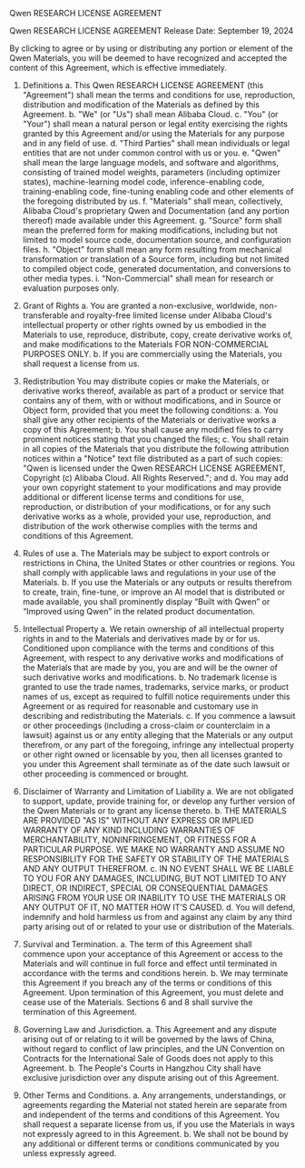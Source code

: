 Qwen RESEARCH LICENSE AGREEMENT

Qwen RESEARCH LICENSE AGREEMENT Release Date: September 19, 2024

By clicking to agree or by using or distributing any portion or element of the Qwen Materials, you will be deemed to have recognized and accepted the content of this Agreement, which is effective immediately.

1. Definitions
    a. This Qwen RESEARCH LICENSE AGREEMENT (this "Agreement") shall mean the terms and conditions for use, reproduction, distribution and modification of the Materials as defined by this Agreement.
    b. "We" (or "Us") shall mean Alibaba Cloud.
    c. "You" (or "Your") shall mean a natural person or legal entity exercising the rights granted by this Agreement and/or using the Materials for any purpose and in any field of use.
    d. "Third Parties" shall mean individuals or legal entities that are not under common control with us or you.
    e. "Qwen" shall mean the large language models, and software and algorithms, consisting of trained model weights, parameters (including optimizer states), machine-learning model code, inference-enabling code, training-enabling code, fine-tuning enabling code and other elements of the foregoing distributed by us.
    f. "Materials" shall mean, collectively, Alibaba Cloud's proprietary Qwen and Documentation (and any portion thereof) made available under this Agreement.
    g. "Source" form shall mean the preferred form for making modifications, including but not limited to model source code, documentation source, and configuration files.
    h. "Object" form shall mean any form resulting from mechanical transformation or translation of a Source form, including but not limited to compiled object code, generated documentation, and conversions to other media types.
    i. "Non-Commercial" shall mean for research or evaluation purposes only.

2. Grant of Rights
    a. You are granted a non-exclusive, worldwide, non-transferable and royalty-free limited license under Alibaba Cloud's intellectual property or other rights owned by us embodied in the Materials to use, reproduce, distribute, copy, create derivative works of, and make modifications to the Materials FOR NON-COMMERCIAL PURPOSES ONLY. 
    b. If you are commercially using the Materials, you shall request a license from us.

3. Redistribution
You may distribute copies or make the Materials, or derivative works thereof, available as part of a product or service that contains any of them, with or without modifications, and in Source or Object form, provided that you meet the following conditions:
    a. You shall give any other recipients of the Materials or derivative works a copy of this Agreement;
    b. You shall cause any modified files to carry prominent notices stating that you changed the files;
    c. You shall retain in all copies of the Materials that you distribute the following attribution notices within a "Notice" text file distributed as a part of such copies: "Qwen is licensed under the Qwen RESEARCH LICENSE AGREEMENT, Copyright (c) Alibaba Cloud. All Rights Reserved."; and
    d. You may add your own copyright statement to your modifications and may provide additional or different license terms and conditions for use, reproduction, or distribution of your modifications, or for any such derivative works as a whole, provided your use, reproduction, and distribution of the work otherwise complies with the terms and conditions of this Agreement.

4. Rules of use
    a. The Materials may be subject to export controls or restrictions in China, the United States or other countries or regions. You shall comply with applicable laws and regulations in your use of the Materials.
    b. If you use the Materials or any outputs or results therefrom to create, train, fine-tune, or improve an AI model that is distributed or made available, you shall prominently display “Built with Qwen” or “Improved using Qwen” in the related product documentation.

5. Intellectual Property
    a. We retain ownership of all intellectual property rights in and to the Materials and derivatives made by or for us. Conditioned upon compliance with the terms and conditions of this Agreement, with respect to any derivative works and modifications of the Materials that are made by you, you are and will be the owner of such derivative works and modifications.
    b. No trademark license is granted to use the trade names, trademarks, service marks, or product names of us, except as required to fulfill notice requirements under this Agreement or as required for reasonable and customary use in describing and redistributing the Materials.
    c. If you commence a lawsuit or other proceedings (including a cross-claim or counterclaim in a lawsuit) against us or any entity alleging that the Materials or any output therefrom, or any part of the foregoing, infringe any intellectual property or other right owned or licensable by you, then all licenses granted to you under this Agreement shall terminate as of the date such lawsuit or other proceeding is commenced or brought.
6. Disclaimer of Warranty and Limitation of Liability
    a. We are not obligated to support, update, provide training for, or develop any further version of the Qwen Materials or to grant any license thereto.
    b. THE MATERIALS ARE PROVIDED "AS IS" WITHOUT ANY EXPRESS OR IMPLIED WARRANTY OF ANY KIND INCLUDING WARRANTIES OF MERCHANTABILITY, NONINFRINGEMENT, OR FITNESS FOR A PARTICULAR PURPOSE. WE MAKE NO WARRANTY AND ASSUME NO RESPONSIBILITY FOR THE SAFETY OR STABILITY OF THE MATERIALS AND ANY OUTPUT THEREFROM.
    c. IN NO EVENT SHALL WE BE LIABLE TO YOU FOR ANY DAMAGES, INCLUDING, BUT NOT LIMITED TO ANY DIRECT, OR INDIRECT, SPECIAL OR CONSEQUENTIAL DAMAGES ARISING FROM YOUR USE OR INABILITY TO USE THE MATERIALS OR ANY OUTPUT OF IT, NO MATTER HOW IT’S CAUSED.
    d. You will defend, indemnify and hold harmless us from and against any claim by any third party arising out of or related to your use or distribution of the Materials.

7. Survival and Termination.
    a. The term of this Agreement shall commence upon your acceptance of this Agreement or access to the Materials and will continue in full force and effect until terminated in accordance with the terms and conditions herein.
    b. We may terminate this Agreement if you breach any of the terms or conditions of this Agreement. Upon termination of this Agreement, you must delete and cease use of the Materials. Sections 6 and 8 shall survive the termination of this Agreement.

8. Governing Law and Jurisdiction.
    a. This Agreement and any dispute arising out of or relating to it will be governed by the laws of China, without regard to conflict of law principles, and the UN Convention on Contracts for the International Sale of Goods does not apply to this Agreement.
    b. The People's Courts in Hangzhou City shall have exclusive jurisdiction over any dispute arising out of this Agreement.
9. Other Terms and Conditions.
    a. Any arrangements, understandings, or agreements regarding the Material not stated herein are separate from and independent of the terms and conditions of this Agreement. You shall request a separate license from us, if you use the Materials in ways not expressly agreed to in this Agreement. 
    b. We shall not be bound by any additional or different terms or conditions communicated by you unless expressly agreed.
